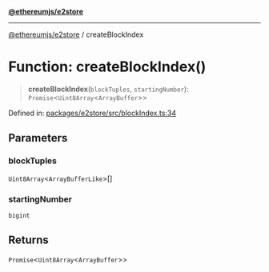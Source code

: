 [**@ethereumjs/e2store**](../README.md)

***

[@ethereumjs/e2store](../README.md) / createBlockIndex

# Function: createBlockIndex()

> **createBlockIndex**(`blockTuples`, `startingNumber`): `Promise`\<`Uint8Array`\<`ArrayBuffer`\>\>

Defined in: [packages/e2store/src/blockIndex.ts:34](https://github.com/ethereumjs/ethereumjs-monorepo/blob/master/packages/e2store/src/blockIndex.ts#L34)

## Parameters

### blockTuples

`Uint8Array`\<`ArrayBufferLike`\>[]

### startingNumber

`bigint`

## Returns

`Promise`\<`Uint8Array`\<`ArrayBuffer`\>\>

